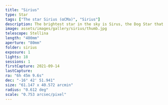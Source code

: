 ```yaml
---
title: "Sirius"
type: Star
tags: ["The star Sirius (αCMa)", "Sirius"]
description: The brightest star in the sky is Sirus, the Dog Star that brings on the Dog Days. It is actually a binar with a white dwarf that orbits every 50 years.
image: assets/images/gallery/sirius/thumb.jpg
telescope: Stellina
length: "400mm"
aperture: "80mm"
folder: sirius
exposure: 1
lights: 18
sessions: 1
firstCapture: 2021-09-14 
lastCapture:
ra: "6h 45m 9.6s"
dec: "-16° 42' 51.941"
size: "61.147 x 40.572 arcmin"
radius: "0.612 deg"
scale: "0.753 arcsec/pixel"
---
```

